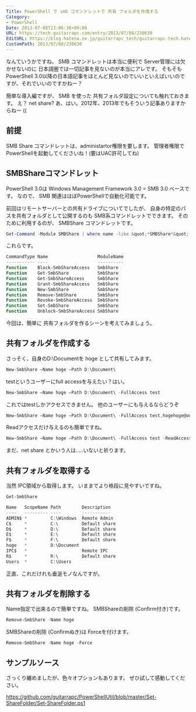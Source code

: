 ```yaml
---
Title: PowerShell で smb コマンドレットで 共有 フォルダを作成する
Category:
- PowerShell
Date: 2013-07-08T23:06:30+09:00
URL: https://tech.guitarrapc.com/entry/2013/07/08/230630
EditURL: https://blog.hatena.ne.jp/guitarrapc_tech/guitarrapc-tech.hatenablog.com/atom/entry/11696248318757675837
CustomPath: 2013/07/08/230630
---
```


なんていうかですね、 SMB コマンドレットは本当に便利で Server管理には欠かせないのに 日本語圏では一切記事を見ないのが本当にアレです。
そもそも PowerShell 3.0以降の日本語記事をほとんど見ないのでいいといえばいいのですが、それでいいのですかねー？

簡単な導入編ですが、 SMB を使った 共有フォルダ設定についても触れておきます。
え？ net share? あ、はい。2012年、2013年でもそういう記事ありますからねー ((



##  前提
SMB Share コマンドレットは、administartor権限を要します。
管理者権限で PowerShellを起動してくださいね！(要はUAC許可してね)

##  SMBShareコマンドレット
PowerShell 3.0は  Windows Management Framework 3.0 = SMB 3.0 ベースです。
なので、 SMB 関連はほぼPowerShellで自動化可能です。

前回はリモートサーバーとの共有ドライブについてでしたが、 自身の特定のパスを共有フォルダとして公開するのも SMB系コマンドレットでできます。
そのために利用するのが、 SMBShare コマンドレットです。

```ps1
Get-Command -Module SMBShare | where name -like &quot;*SMBShare*&quot;
```


これらです。

```ps1
CommandType Name                   ModuleName
----------- ----                   ----------
Function    Block-SmbShareAccess   SmbShare
Function    Get-SmbShare           SmbShare
Function    Get-SmbShareAccess     SmbShare
Function    Grant-SmbShareAccess   SmbShare
Function    New-SmbShare           SmbShare
Function    Remove-SmbShare        SmbShare
Function    Revoke-SmbShareAccess  SmbShare
Function    Set-SmbShare           SmbShare
Function    Unblock-SmbShareAccess SmbShare
```


今回は、簡単に 共有フォルダを作るシーンを考えてみましょう。
## 共有フォルダを作成する
さっそく、自身のD:\Documentを hoge として共有してみます。

```ps1
New-SmbShare –Name hoge –Path D:\Document\
```


testというユーザーにfull accessを与えたい？はい。

```ps1
New-SmbShare –Name hoge –Path D:\Document\ -FullAccess test
```


これではtestしかアクセスできません。
他のユーザーにも与えるならどうぞ

```ps1
New-SmbShare –Name hoge –Path D:\Document\ -FullAccess test,hogehoge@outlook.com
```


Readアクセスだけ与えるのも簡単ですね。

```ps1
New-SmbShare –Name hoge –Path D:\Document\ -FullAccess test -ReadAccess hogehoge@outlook.com
```


まだ、net share とかいう人は.....いないと祈ります。

## 共有フォルダを取得する
当然 IPC領域から取得します。
いままでより格段に見やすいですね。

```ps1
Get-SmbShare
```


```ps1
Name   ScopeName Path        Description
----   --------- ----        -----------
ADMIN$ *         C:\Windows  Remote Admin
C$     *         C:\         Default share
D$     *         D:\         Default share
E$     *         E:\         Default share
F$     *         F:\         Default share
hoge   *         D:\Document
IPC$   *                     Remote IPC
R$     *         R:\         Default share
Users  *         C:\Users
```


正直、これだけれも垂涎モノなんですが。

## 共有フォルダを削除する
Name指定で出来るので簡単ですね。
SMBShareの削除 (Confirm付き)です。

```ps1
Remove-SmbShare -Name hoge
```


SMBShareの削除 (Confirmぬき)は Forceを付けます。

```ps1
Remove-SmbShare -Name hoge -Force
```


## サンプルソース
さっくり纏めましたが、色々オプションもあります。
ぜひ試して感動してください。

https://github.com/guitarrapc/PowerShellUtil/blob/master/Set-ShareFolder/Set-ShareFolder.ps1
